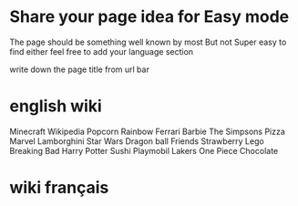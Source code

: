 # Share your page idea for Easy mode

The page should be something well known by most
But not Super easy to find either
feel free to add your language section

write down the page title from url bar


# english wiki

Minecraft
Wikipedia
Popcorn
Rainbow
Ferrari
Barbie
The Simpsons
Pizza
Marvel
Lamborghini
Star Wars
Dragon ball
Friends
Strawberry
Lego
Breaking Bad
Harry Potter
Sushi
Playmobil
Lakers
One Piece
Chocolate


# wiki français
